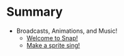 # Summary

* Broadcasts, Animations, and Music!
   * [Welcome to Snap!](welcome_to_snap.md)
   * [Make a sprite sing!](make_a_sprite_sing.md)

